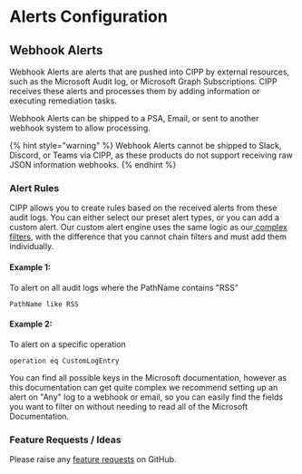# Alerts Configuration

## Webhook Alerts

Webhook Alerts are alerts that are pushed into CIPP by external resources, such as the Microsoft Audit log, or Microsoft Graph Subscriptions. CIPP receives these alerts and processes them by adding information or executing remediation tasks.

Webhook Alerts can be shipped to a PSA, Email, or sent to another webhook system to allow processing.

{% hint style="warning" %}
Webhook Alerts cannot be shipped to Slack, Discord, or Teams via CIPP, as these products do not support receiving raw JSON information webhooks.
{% endhint %}

### Alert Rules

CIPP allows you to create rules based on the received alerts from these audit logs. You can either select our preset alert types, or you can add a custom alert. Our custom alert engine uses the same logic as our[ complex filters](../../shared-features/filters.md), with the difference that you cannot chain filters and must add them individually.&#x20;

#### Example 1:

To alert on all audit logs where the PathName contains "RSS"

```vbnet
PathName like RSS
```

#### Example 2:

To alert on a specific operation

```vbnet
operation eq CustomLogEntry
```

You can find all possible keys in the Microsoft documentation, however as this documentation can get quite complex we recommend setting up an alert on "Any" log to a webhook or email, so you can easily find the fields you want to filter on without needing to read all of the Microsoft Documentation.

### Feature Requests / Ideas

Please raise any [feature requests](https://github.com/KelvinTegelaar/CIPP/issues/new?assignees=\&labels=enhancement%2Cno-priority\&projects=\&template=feature.yml\&title=%5BFeature+Request%5D%3A+) on GitHub.
